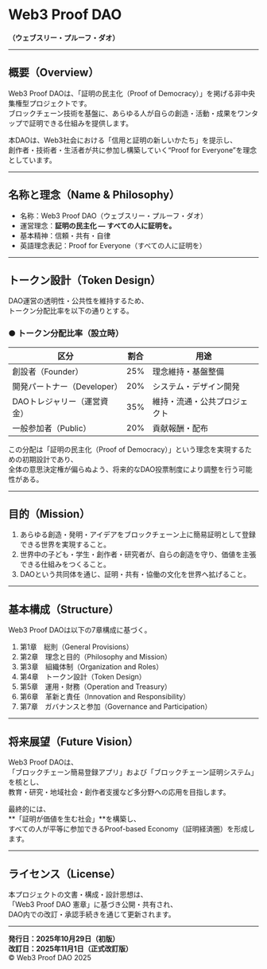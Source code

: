 # Web3 Proof DAO  
**（ウェブスリー・プルーフ・ダオ）**

---

## 概要（Overview）

Web3 Proof DAOは、「証明の民主化（Proof of Democracy）」を掲げる非中央集権型プロジェクトです。  
ブロックチェーン技術を基盤に、あらゆる人が自らの創造・活動・成果をワンタップで証明できる仕組みを提供します。  

本DAOは、Web3社会における「信用と証明の新しいかたち」を提示し、  
創作者・技術者・生活者が共に参加し構築していく“Proof for Everyone”を理念としています。

---

## 名称と理念（Name & Philosophy）

- 名称：Web3 Proof DAO（ウェブスリー・プルーフ・ダオ）  
- 運営理念：**証明の民主化 ― すべての人に証明を。**  
- 基本精神：信頼・共有・自律  
- 英語理念表記：Proof for Everyone（すべての人に証明を）

---

## トークン設計（Token Design）

DAO運営の透明性・公共性を維持するため、  
トークン分配比率を以下の通りとする。

### ● トークン分配比率（設立時）

| 区分 | 割合 | 用途 |
|------|------|------|
| 創設者（Founder） | 25% | 理念維持・基盤整備 |
| 開発パートナー（Developer） | 20% | システム・デザイン開発 |
| DAOトレジャリー（運営資金） | 35% | 維持・流通・公共プロジェクト |
| 一般参加者（Public） | 20% | 貢献報酬・配布 |

この分配は「証明の民主化（Proof of Democracy）」という理念を実現するための初期設計であり、  
全体の意思決定権が偏らぬよう、将来的なDAO投票制度により調整を行う可能性がある。

---

## 目的（Mission）

1. あらゆる創造・発明・アイデアをブロックチェーン上に簡易証明として登録できる世界を実現すること。  
2. 世界中の子ども・学生・創作者・研究者が、自らの創造を守り、価値を主張できる仕組みをつくること。  
3. DAOという共同体を通じ、証明・共有・協働の文化を世界へ拡げること。

---

## 基本構成（Structure）

Web3 Proof DAOは以下の7章構成に基づく。

1. 第1章　総則（General Provisions）  
2. 第2章　理念と目的（Philosophy and Mission）  
3. 第3章　組織体制（Organization and Roles）  
4. 第4章　トークン設計（Token Design）  
5. 第5章　運用・財務（Operation and Treasury）  
6. 第6章　革新と責任（Innovation and Responsibility）  
7. 第7章　ガバナンスと参加（Governance and Participation）

---

## 将来展望（Future Vision）

Web3 Proof DAOは、  
「ブロックチェーン簡易登録アプリ」および「ブロックチェーン証明システム」を核とし、  
教育・研究・地域社会・創作者支援など多分野への応用を目指します。  

最終的には、  
**「証明が価値を生む社会」**を構築し、  
すべての人が平等に参加できるProof-based Economy（証明経済圏）を形成します。

---

## ライセンス（License）

本プロジェクトの文書・構成・設計思想は、  
「Web3 Proof DAO 憲章」に基づき公開・共有され、  
DAO内での改訂・承認手続きを通じて更新されます。

---

**発行日：2025年10月29日（初版）**  
**改訂日：2025年11月1日（正式改訂版）**  
© Web3 Proof DAO 2025
